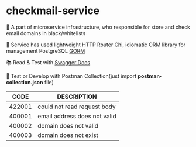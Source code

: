 # checkmail-service

🍕 A part of microservice infrastructure, who responsible for store and check email domains in black/whitelists

📎 Service has used lightweight HTTP Router [Chi](https://github.com/go-chi/chi), idiomatic ORM library for management PostgreSQL [GORM](https://gorm.io/)

📚 Read & Test with [Swagger Docs](http://localhost:8083/docs/index.html)

🎲 Test or Develop with Postman Collection(just import **postman-collection.json** file)

| CODE   | DESCRIPTION                  |
|--------|------------------------------|
| 422001 | could not read request body  |
| 400001 | email address does not valid |
| 400002 | domain does not valid        |
| 400003 | domain does not exist        |
